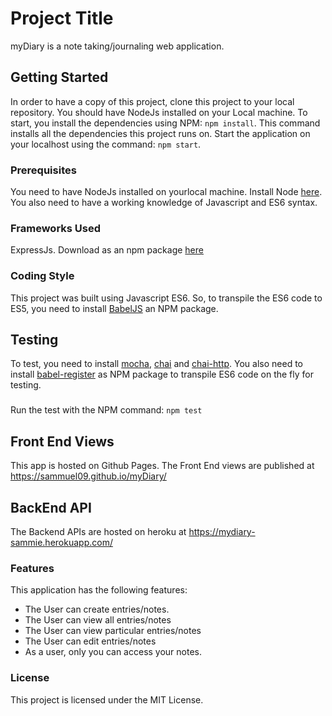 # Project Title
myDiary is a note taking/journaling web application.    

## Getting Started
In order to have a copy of this project, clone this project to your local repository. You should have NodeJs installed on your Local machine.
To start, you install the dependencies using NPM: ```npm install```. This command installs all the dependencies this project runs on.
Start the application on your localhost using the command: ```npm start```.

### Prerequisites
You need to have NodeJs installed on yourlocal machine. Install Node [here](https://nodejs.org/en/). You also need to have a working knowledge of Javascript and ES6 syntax.

### Frameworks Used
ExpressJs. Download as an npm package [here](https://expressjs.com/)

### Coding Style
This project was built using Javascript ES6. So, to transpile the ES6 code to ES5, you need to install [BabelJS](https://babeljs.io/) an NPM package. 

## Testing
To test, you need to install [mocha](https://mochajs.org/), [chai](http://www.chaijs.com/) and [chai-http](http://www.chaijs.com/plugins/chai-http/). You also need to install [babel-register](https://www.npmjs.com/package/@babel/register) as NPM package to transpile ES6 code on the fly for testing.

###
Run the test with the NPM command: ```npm test```

## Front End Views
This app is hosted on Github Pages. The Front End views are published at https://sammuel09.github.io/myDiary/

## BackEnd API
The Backend APIs are hosted on heroku at https://mydiary-sammie.herokuapp.com/

### Features
This application has the following features:
- The User can create entries/notes.
- The User can view all entries/notes
- The User can view particular entries/notes
- The User can edit entries/notes
- As a user, only you can access your notes.

### License

This project is licensed under the MIT License.





